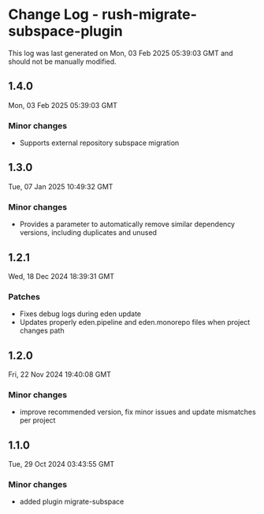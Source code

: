 # Change Log - rush-migrate-subspace-plugin

This log was last generated on Mon, 03 Feb 2025 05:39:03 GMT and should not be manually modified.

## 1.4.0
Mon, 03 Feb 2025 05:39:03 GMT

### Minor changes

- Supports external repository subspace migration

## 1.3.0
Tue, 07 Jan 2025 10:49:32 GMT

### Minor changes

- Provides a parameter to automatically remove similar dependency versions, including duplicates and unused

## 1.2.1
Wed, 18 Dec 2024 18:39:31 GMT

### Patches

- Fixes debug logs during eden update
- Updates properly eden.pipeline and eden.monorepo files when project changes path

## 1.2.0
Fri, 22 Nov 2024 19:40:08 GMT

### Minor changes

- improve recommended version, fix minor issues and update mismatches per project

## 1.1.0
Tue, 29 Oct 2024 03:43:55 GMT

### Minor changes

- added plugin migrate-subspace


